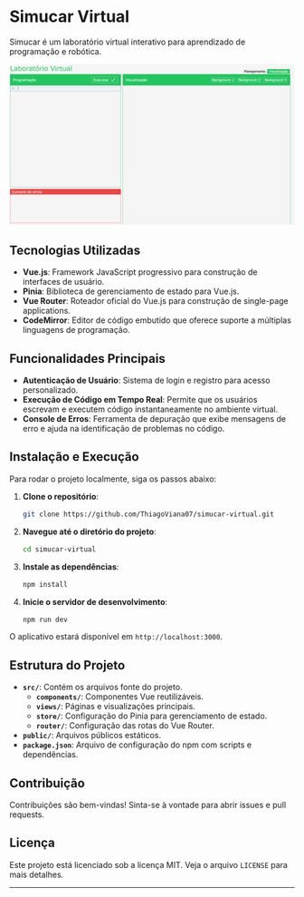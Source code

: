 # Simucar Virtual

Simucar é um laboratório virtual interativo para aprendizado de programação e robótica. 

![Simucar Virtual](src/assets/tela-inicial.png)

## Tecnologias Utilizadas

- **Vue.js**: Framework JavaScript progressivo para construção de interfaces de usuário.
- **Pinia**: Biblioteca de gerenciamento de estado para Vue.js.
- **Vue Router**: Roteador oficial do Vue.js para construção de single-page applications.
- **CodeMirror**: Editor de código embutido que oferece suporte a múltiplas linguagens de programação.

## Funcionalidades Principais

- **Autenticação de Usuário**: Sistema de login e registro para acesso personalizado.
- **Execução de Código em Tempo Real**: Permite que os usuários escrevam e executem código instantaneamente no ambiente virtual.
- **Console de Erros**: Ferramenta de depuração que exibe mensagens de erro e ajuda na identificação de problemas no código.

## Instalação e Execução

Para rodar o projeto localmente, siga os passos abaixo:

1. **Clone o repositório**:

   ```bash
   git clone https://github.com/ThiagoViana07/simucar-virtual.git
   ```

2. **Navegue até o diretório do projeto**:

   ```bash
   cd simucar-virtual
   ```

3. **Instale as dependências**:

   ```bash
   npm install
   ```

4. **Inicie o servidor de desenvolvimento**:

   ```bash
   npm run dev
   ```

O aplicativo estará disponível em `http://localhost:3000`.

## Estrutura do Projeto

- **`src/`**: Contém os arquivos fonte do projeto.
  - **`components/`**: Componentes Vue reutilizáveis.
  - **`views/`**: Páginas e visualizações principais.
  - **`store/`**: Configuração do Pinia para gerenciamento de estado.
  - **`router/`**: Configuração das rotas do Vue Router.
- **`public/`**: Arquivos públicos estáticos.
- **`package.json`**: Arquivo de configuração do npm com scripts e dependências.

## Contribuição

Contribuições são bem-vindas! Sinta-se à vontade para abrir issues e pull requests.

## Licença

Este projeto está licenciado sob a licença MIT. Veja o arquivo `LICENSE` para mais detalhes.

---

 

